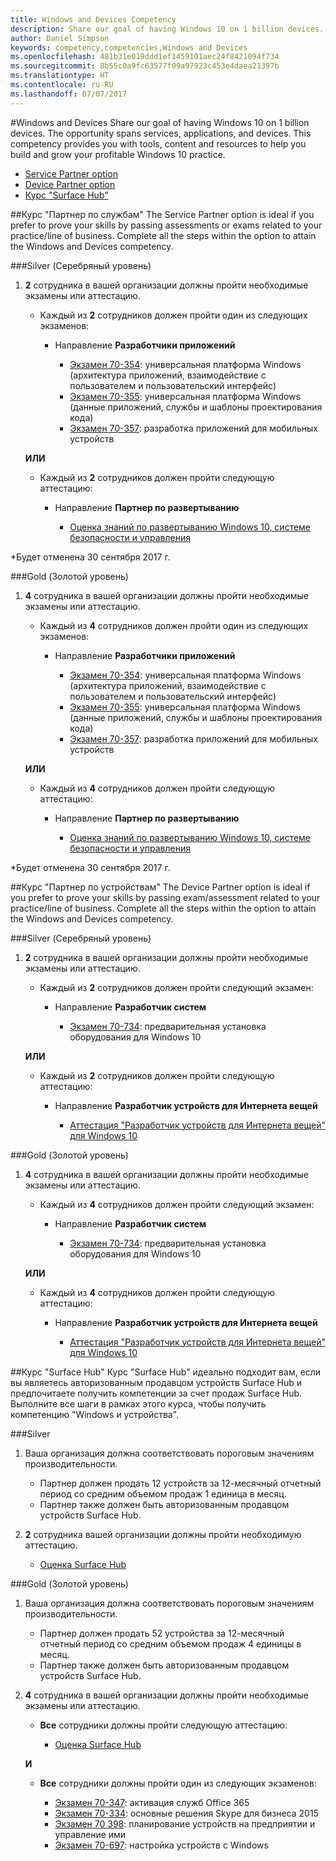 ```yaml
---
title: Windows and Devices Competency
description: Share our goal of having Windows 10 on 1 billion devices. The opportunity spans services, applications, and devices. This competency provides you with tools, content and resources to help you build and grow your profitable Windows 10 practice.
author: Daniel Simpson
keywords: competency,competencies,Windows and Devices
ms.openlocfilehash: 481b31e019ddd1ef1459101aec24f8421094f734
ms.sourcegitcommit: 8b55c0a9fc63577f09a97923c453e4daea21397b
ms.translationtype: HT
ms.contentlocale: ru-RU
ms.lasthandoff: 07/07/2017
---
```

#<a name="windows-and-devices"></a>Windows and Devices 
Share our goal of having Windows 10 on 1 billion devices. The opportunity spans services, applications, and devices. This competency provides you with tools, content and resources to help you build and grow your profitable Windows 10 practice.

- [Service Partner option](#service-partner-option)
- [Device Partner option](#device-partner-option)
- [Курс "Surface Hub"](#surface-hub-option)

##<a name="service-partner-option"></a>Курс "Партнер по службам"
The Service Partner option is ideal if you prefer to prove your skills by passing assessments or exams related to your practice/line of business. Complete all the steps within the option to attain the Windows and Devices competency.

###<a name="silver"></a>Silver (Серебряный уровень)
1. **2** сотрудника в вашей организации должны пройти необходимые экзамены или аттестацию.

    - Каждый из **2** сотрудников должен пройти один из следующих экзаменов:

        - Направление **Разработчики приложений**

            - [Экзамен 70-354](https://www.microsoft.com/en-us/learning/exam-70-354.aspx): универсальная платформа Windows (архитектура приложений, взаимодействие с пользователем и пользовательский интерфейс)
            - [Экзамен 70-355](https://www.microsoft.com/en-us/learning/exam-70-355.aspx): универсальная платформа Windows (данные приложений, службы и шаблоны проектирования кода)
            - [Экзамен 70-357](https://www.microsoft.com/en-us/learning/exam-70-357.aspx): разработка приложений для мобильных устройств

    **ИЛИ**

    - Каждый из **2** сотрудников должен пройти следующую аттестацию:

        - Направление **Партнер по развертыванию**

            - [Оценка знаний по развертыванию Windows 10, системе безопасности и управления](https://partneruniversity.microsoft.com/?whr=uri:MicrosoftAccount&courseId=16022&scoId=eGcisv8BC_3806265419)

*Будет отменена 30 сентября 2017 г.

###<a name="gold"></a>Gold (Золотой уровень)
1. **4** сотрудника в вашей организации должны пройти необходимые экзамены или аттестацию.
    - Каждый из **4** сотрудников должен пройти один из следующих экзаменов:
        - Направление **Разработчики приложений**

            - [Экзамен 70-354](https://www.microsoft.com/en-us/learning/exam-70-354.aspx): универсальная платформа Windows (архитектура приложений, взаимодействие с пользователем и пользовательский интерфейс)
            - [Экзамен 70-355](https://www.microsoft.com/en-us/learning/exam-70-355.aspx): универсальная платформа Windows (данные приложений, службы и шаблоны проектирования кода)
            - [Экзамен 70-357](https://www.microsoft.com/en-us/learning/exam-70-357.aspx): разработка приложений для мобильных устройств

    **ИЛИ**

    - Каждый из **4** сотрудников должен пройти следующую аттестацию:

        - Направление **Партнер по развертыванию**

            - [Оценка знаний по развертыванию Windows 10, системе безопасности и управления](https://partneruniversity.microsoft.com/?whr=uri:MicrosoftAccount&courseId=16022&scoId=eGcisv8BC_3806265419)

*Будет отменена 30 сентября 2017 г.

##<a name="device-partner-option"></a>Курс "Партнер по устройствам"
The Device Partner option is ideal if you prefer to prove your skills by passing exam/assessment related to your practice/line of business. Complete all the steps within the option to attain the Windows and Devices competency.

###<a name="silver"></a>Silver (Серебряный уровень)
1. **2** сотрудника в вашей организации должны пройти необходимые экзамены или аттестацию.

    - Каждый из **2** сотрудников должен пройти следующий экзамен:

        - Направление **Разработчик систем**

            - [Экзамен 70-734](https://www.microsoft.com/en-us/learning/exam-70-734.aspx): предварительная установка оборудования для Windows 10

    **ИЛИ**

    - Каждый из **2** сотрудников должен пройти следующую аттестацию:

        - Направление **Разработчик устройств для Интернета вещей**

            - [Аттестация "Разработчик устройств для Интернета вещей" для Windows 10](https://partneruniversity.microsoft.com/?whr=uri:MicrosoftAccount&courseId=15887&scoId=mwJPK2B8B_9004778676)

###<a name="gold"></a>Gold (Золотой уровень)
1. **4** сотрудника в вашей организации должны пройти необходимые экзамены или аттестацию.

    - Каждый из **4** сотрудников должен пройти следующий экзамен:

        - Направление **Разработчик систем**

            - [Экзамен 70-734](https://www.microsoft.com/en-us/learning/exam-70-734.aspx): предварительная установка оборудования для Windows 10

    **ИЛИ**

    - Каждый из **4** сотрудников должен пройти следующую аттестацию:

        - Направление **Разработчик устройств для Интернета вещей**
        
            - [Аттестация "Разработчик устройств для Интернета вещей" для Windows 10](https://partneruniversity.microsoft.com/?whr=uri:MicrosoftAccount&courseId=15887&scoId=mwJPK2B8B_9004778676)

##<a name="surface-hub-option"></a>Курс "Surface Hub"
Курс "Surface Hub" идеально подходит вам, если вы являетесь авторизованным продавцом устройств Surface Hub и предпочитаете получить компетенции за счет продаж Surface Hub. Выполните все шаги в рамках этого курса, чтобы получить компетенцию "Windows и устройства".

###<a name="silver"></a>Silver
1. Ваша организация должна соответствовать пороговым значениям производительности.

    - Партнер должен продать 12 устройств за 12-месячный отчетный период со средним объемом продаж 1 единица в месяц.
    - Партнер также должен быть авторизованным продавцом устройств Surface Hub.

2. **2** сотрудника вашей организации должны пройти необходимую аттестацию.

    - [Оценка Surface Hub](https://PartnerUniversity.microsoft.com?whr=uri:MicrosoftAccount&courseId=16722&scoId=jcNMRQouC_5906265419)


###<a name="gold"></a>Gold (Золотой уровень)
1. Ваша организация должна соответствовать пороговым значениям производительности.

    - Партнер должен продать 52 устройства за 12-месячный отчетный период со средним объемом продаж 4 единицы в месяц.
    - Партнер также должен быть авторизованным продавцом устройств Surface Hub.

2. **4** сотрудника в вашей организации должны пройти необходимые экзамены или аттестацию.

    - **Все** сотрудники должны пройти следующую аттестацию:
    
        - [Оценка Surface Hub](https://PartnerUniversity.microsoft.com?whr=uri:MicrosoftAccount&courseId=16722&scoId=jcNMRQouC_5906265419)
    
    **И**

    - **Все** сотрудники должны пройти один из следующих экзаменов:

        - [Экзамен 70-347](https://www.microsoft.com/en-us/learning/exam-70-347.aspx): активация служб Office 365
        - [Экзамен 70-334](https://www.microsoft.com/en-us/learning/exam-70-334.aspx): основные решения Skype для бизнеса 2015 
        - [Экзамен 70 398](https://www.microsoft.com/en-us/learning/exam-70-398.aspx): планирование устройств на предприятии и управление ими
        - [Экзамен 70-697](https://www.microsoft.com/en-us/learning/exam-70-697.aspx): настройка устройств с Windows 



      



 


